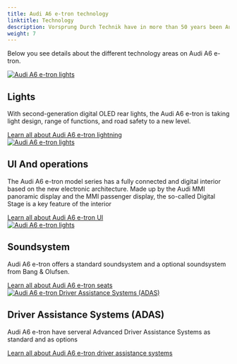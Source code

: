 ```yaml
---
title: Audi A6 e-tron technology
linktitle: Technology
description: Vorsprung Durch Technik have in more than 50 years been Audis mantra and Audi A6 e-tron is no exception. It is loaded with advanced technology in many areas like Driver Assistance, lights, charging technology and many more areas to give you a safe, comfortable and luxurios journey. 
weight: 7
---
```

<!-- markdownlint-disable MD033 -->
<!-- markdownlint-disable MD010 -->

Below you see details about the different technology areas on Audi A6 e-tron.

<div class="container p-3 mb-4 bg-body-tertiary rounded border">
	<a href="lights/"><img src="https://media.electrichasgoneaudi.net/multimedia/models/a6-e-tron/technology/lights/headlights_1_st.jpg" class="img-fluid mb-2" class="img-fluid" alt="Audi A6 e-tron lights" ></a>
	<h2>Lights</h2>
	<p>
		With second-generation digital OLED rear lights, the Audi A6 e-tron is taking light design, range of functions, and road safety to a new level.
	</p>
	<a href="lights/" class="btn btn-outline-primary" role="button">Learn all about Audi A6 e-tron lightning</a>
</div>

<div class="container p-3 mb-4 bg-body-tertiary rounded border">
	<a href="uiandoperations/"><img src="https://media.electrichasgoneaudi.net/multimedia/models/a6-e-tron/technology/uiandoperations/mmi/mmi_1_st.jpg" class="img-fluid mb-2" class="img-fluid" alt="Audi A6 e-tron lights" ></a>
	<h2>UI And operations</h2>
	<p>
		The Audi A6 e-tron model series has a fully connected and digital interior based on the new electronic architecture. Made up by the Audi MMI panoramic display and the MMI passenger display, the so-called Digital Stage is a key feature of the interior
	</p>
	<a href="uiandoperations/" class="btn btn-outline-primary" role="button">Learn all about Audi A6 e-tron UI</a>
</div>

<div class="container p-3 mb-4 bg-body-tertiary rounded border">
	<a href="soundsystem/"><img src="https://media.electrichasgoneaudi.net/multimedia/models/a6-e-tron/technology/uiandoperations/mmi/mmi_2_st.jpg" class="img-fluid mb-2" class="img-fluid" alt="Audi A6 e-tron lights" ></a>
	<h2>Soundsystem</h2>
	<p>
		Audi A6 e-tron offers a standard soundsystem and a optional soundsystem from Bang & Olufsen.
	</p>
	<a href="soundsystem/" class="btn btn-outline-primary" role="button">Learn all about Audi A6 e-tron seats</a>
</div>

<div class="container p-3 mb-4 bg-body-tertiary rounded border">
	<a href="drivingassistance/"><img src="https://media.electrichasgoneaudi.net/multimedia/models/e-tron/technology/drivingassistance/collisionavoidanceassist/collisionavoidance_st.jpg" class="img-fluid mb-2" class="img-fluid" alt="Audi A6 e-tron Driver Assistance Systems (ADAS)" ></a>
	<h2>Driver Assistance Systems (ADAS)</h2>
	<p>
		Audi A6 e-tron have serveral Advanced Driver Assistance Systems as standard and as options
	</p>
	<a href="drivingassistance/" class="btn btn-outline-primary" role="button">Learn all about Audi A6 e-tron driver assistance systems</a>
</div>
